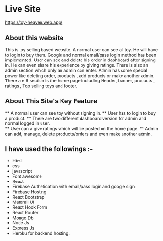 # Live Site

https://toy-heaven.web.app/

## About this website

This is toy selling based website. A normal user can see all toy. He will have to login to buy them. Google and normal email/pass login method has been implemented. User can see and delete his order in dashboard after signing in. He can even share his experience by giving ratings. There is also an admin section which only an admin can enter. Admin has some special power like deleting order, products , add products or make another admin.
There are 6 section is the home page including Header, banner, products , ratings , Top selling toys and footer.

## About This Site's Key Feature

** A normal user can see toy without signing in.
** User has to login to buy a product.
** There are two different dashboard version for admin and normal logged in user.  
** User can a give ratings which will be posted on the home page.
\*\* Admin can add, manage, delete products/orders and even make another admin.

## I have used the followings :-

- Html
- css
- javascript
- Font awesome
- React
- Firebase Authetication with email/pass login and google sign
- Firebase Hosting
- React Bootstrap
- Materail Ui
- React Hook Form
- React Router
- Mongo Db
- Node Js
- Express Js
- Heroku for backend hosting.
